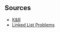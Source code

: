## Sources
- [K&R](https://www.amazon.com/Programming-Language-2nd-Brian-Kernighan/dp/0131103628)
- [Linked List Problems](http://cslibrary.stanford.edu/105/)

